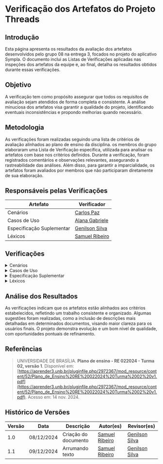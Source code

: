 # Verificação dos Artefatos do Projeto Threads

## Introdução

Esta página apresenta os resultados da avaliação dos artefatos desenvolvidos pelo grupo 08 na entrega 3, focados no projeto do aplicativo Sympla. O documento inclui as Listas de Verificações aplicadas nas inspeções dos artefatos da equipe e, ao final, detalha os resultados obtidos durante essas verificações.

## Objetivo

A verificação tem como propósito assegurar que todos os requisitos de avaliação sejam atendidos de forma completa e consistente. A análise minuciosa dos artefatos visa garantir a qualidade do projeto, identificando eventuais inconsistências e propondo melhorias quando necessário.

## Metodologia

As verificações foram realizadas seguindo uma lista de critérios de avaliação alinhados ao plano de ensino da disciplina. os membros do grupo elaboraram uma Lista de Verificação específica, utilizada para analisar os artefatos com base nos critérios definidos. Durante a verificação, foram registrados comentários e observações relevantes, assegurando a rastreabilidade das análises. Além disso, para garantir a imparcialidade, os artefatos foram avaliados por membros que não participaram diretamente de sua elaboração.

## Responsáveis pelas Verificações

| Artefato                  | Verificador                                        |
| ------------------------- | -------------------------------------------------- |
| Cenários                  | [Carlos Paz](https://github.com/dudupaz)           |
| Casos de Uso              | [Alana Gabriele](https://github.com/alanagabriele) |
| Especificação Suplementar | [Genilson Silva](https://github.com/GenilsonJrs)   |
| Léxicos                   | [Samuel Ribeiro](https://github.com/SamuelRicosta) |

## Verificações

<details>
  <summary>Cenários</summary>

  <!-- Técnicas de priorização  -->
  <h2>Lista de Verificação</h2>

  <div style="text-align: center;">
    <p><strong>Tabela: </strong></p>
  </div>

<table border="1">
  <tr>
    <th>Número</th>
    <th>Critério</th>
    <th>Avaliação</th>
    <th>Fonte</th>
  </tr>
  <tr>
    <td></td>
    <td></td>
    <td></td>
    <td><span></a></td>
  </tr>
</table>

<h2>Verificação</h2>
<p></p>

<h2>Sugestões</h2>
<p></p>

<h2>Gravação</h2>
<p>O vídeo pode ser visto direto no <a href="">YouTube.</a></p>

<div style="text-align: center;">
  <p>Vídeo </p>
</div>

<iframe width="560" height="315" src="" title="YouTube video player" frameborder="0" allow="accelerometer; autoplay; clipboard-write; encrypted-media; gyroscope; picture-in-picture; web-share" referrerpolicy="strict-origin-when-cross-origin" allowfullscreen></iframe>

<p style="text-align: center; font-size: 14px;">
    Autor: <a href="" target="_blank"></a>
</p>
</details>

<details>
  <summary>Casos de Uso</summary>

  <!-- Técnicas de priorização  -->
  <h2>Lista de Verificação</h2>

  <div style="text-align: center;">
    <p><strong>Tabela: </strong></p>
  </div>

<table border="1">
  <tr>
    <th>Número</th>
    <th>Critério</th>
    <th>Avaliação</th>
    <th>Fonte</th>
  </tr>
  <tr>
    <td></td>
    <td></td>
    <td></td>
    <td><span></a></td>
  </tr>
</table>

<h2>Verificação</h2>
<p></p>

<h2>Sugestões</h2>
<p></p>

<h2>Gravação</h2>
<p>O vídeo pode ser visto direto no <a href="">YouTube.</a></p>

<div style="text-align: center;">
  <p>Vídeo </p>
</div>

<iframe width="560" height="315" src="" title="YouTube video player" frameborder="0" allow="accelerometer; autoplay; clipboard-write; encrypted-media; gyroscope; picture-in-picture; web-share" referrerpolicy="strict-origin-when-cross-origin" allowfullscreen></iframe>

<p style="text-align: center; font-size: 14px;">
    Autor: <a href="" target="_blank"></a>
</p>
</details>

<details>
  <summary>Especificação Suplementar</summary>

  <!-- Técnicas de priorização  -->
  <h2>Lista de Verificação</h2>

  <div style="text-align: center;">
    <p><strong>Tabela 4 - Especificação Suplementar </strong></p>
  </div>

<table border="1">
  <tr>
    <th>Número</th>
    <th>Critério</th>
    <th>Avaliação</th>
    <th>Fonte</th>
    <th>Autor</th>
  </tr>
  <tr>
    <td>1</td>
    <td>O documento define claramente os requisitos de usabilidade, incluindo tempos de treinamento e padrões a serem atendidos?</td>
    <td>Sim</td>
    <td>v1.0 - 09/12</td>
    <td>Genilson Silva</td>
  </tr>
  <tr>
    <td>2</td>
    <td>Os requisitos de confiabilidade especificam métricas como disponibilidade, MTBF e MTTR?</td>
    <td>Sim</td>
    <td>v1.0 - 09/12</td>
    <td>Genilson Silva</td>
  </tr>
  <tr>
    <td>3</td>
    <td>Os critérios de desempenho incluem tempos de resposta, taxa de transferência e capacidade do sistema?</td>
    <td>Sim</td>
    <td>v1.0 - 09/12</td>
    <td>Genilson Silva</td>
  </tr>
  <tr>
    <td>4</td>
    <td>As restrições de projeto abrangem limitações de design, ferramentas de desenvolvimento e linguagens de software?</td>
    <td>Sim</td>
    <td>v1.0 - 09/12</td>
    <td>Genilson Silva</td>
  </tr>
  <tr>
    <td>5</td>
    <td>Os requisitos de suportabilidade detalham padrões de codificação e acesso à manutenção?</td>
    <td>Sim</td>
    <td>v1.0 - 09/12</td>
    <td>Genilson Silva</td>
  </tr>
  <tr>
    <td>6</td>
    <td>O documento especifica as interfaces de usuário com clareza, detalhando comportamentos esperados?</td>
    <td>Sim</td>
    <td>v1.0 - 09/12</td>
    <td>Genilson Silva</td>
  </tr>
  <tr>
    <td>7</td>
    <td>As interfaces de hardware são descritas adequadamente, incluindo estrutura lógica e endereços físicos?</td>
    <td>Sim</td>
    <td>v1.0 - 09/12</td>
    <td>Genilson Silva</td>
  </tr>
  <tr>
    <td>8</td>
    <td>Os padrões aplicáveis são mencionados e detalhados na seção de requisitos do produto?</td>
    <td>Sim</td>
    <td>v1.0 - 09/12</td>
    <td>Genilson Silva</td>
  </tr>
  <tr>
    <td>9</td>
    <td>O documento identifica e descreve os requisitos de licenciamento?</td>
    <td>Sim</td>
    <td>v1.0 - 09/12</td>
    <td>Genilson Silva</td>
  </tr>
  <tr>
    <td>10</td>
    <td>As referências utilizadas no documento são listadas de forma adequada e completa?</td>
    <td>Sim</td>
    <td>v1.0 - 09/12</td>
    <td>Genilson Silva</td>
  </tr>
</table>

<p style="text-align: center; font-size: 14px;">
    Autor: <a href="https://github.com/GenilsonJrs" target="_blank">Genilson Silva</a>
  </p>


<h2>Verificação</h2>

<p> A lista de verificação foi aplicada ao grupo 8, responsável pela análise do aplicativo Sympla, no contexto da Especificação Suplementar. Após a revisão detalhada, constatou-se que não foram encontrados erros, indicando a conformidade dos requisitos suplementares documentados. </p>

<h2>Sugestões</h2>

<p> Não há sugestões a serem feitas, pois todos os aspectos analisados estão em conformidade com os critérios estabelecidos. O documento atende plenamente às expectativas e requisitos especificados. </p>

<h2>Gravação</h2>
<p>O vídeo pode ser visto direto no <a href="https://www.youtube.com/watch?v=Bdw2eMZospo">YouTube.</a></p>

<div style="text-align: center;">
  <p>Vídeo 3 - Especificação Sumplementar </p>
</div>

<iframe width="560" height="315" src="https://www.youtube.com/embed/Bdw2eMZospo?si=xCBOKDj54C0MOSKR" title="YouTube video player" frameborder="0" allow="accelerometer; autoplay; clipboard-write; encrypted-media; gyroscope; picture-in-picture; web-share" referrerpolicy="strict-origin-when-cross-origin" allowfullscreen></iframe>

<p style="text-align: center; font-size: 14px;">
    Autor: <a href="https://github.com/GenilsonJrs" target="_blank">Genilson Silva</a>
</p>
</details>

<details>
<summary>Léxicos</summary>

  <!-- Técnicas de priorização  -->
  <h2>Lista de Verificação</h2>

 <div style="text-align: center;">
    <p><strong>Tabela 4: Lista de Verificação</strong></p>

<table border="1">
    <tr>
        <th>Número</th>
        <th>O GitHub Pages possui:</th>
        <th>Avaliação</th>
        <th>Versão e Data da Última Avaliação</th>
        <th>Imagem de Referência</th>
    </tr>
    <tr>
        <td>1</td>
        <td>A referência bibliográfica da definição de léxicos foi incluída?</td>
        <td>Sim</td>
        <td>versão 1.0</td>
        <td>
            <a href="https://aprender3.unb.br/pluginfile.php/2972367/mod_resource/content/52/Plano_de_Ensino%20RE%20022024%20Turma%2002%20v1.pdf">Plano de ensino</a>
        </td>
    </tr>
    <tr>
        <td>2</td>
        <td>A foto ou trecho explicando o conceito de léxicos foi adicionada?</td>
        <td>Sim</td>
        <td>versão 1.0</td>
        <td>
            <a href="https://aprender3.unb.br/pluginfile.php/2972367/mod_resource/content/52/Plano_de_Ensino%20RE%20022024%20Turma%2002%20v1.pdf">Plano de ensino</a>
        </td>
    </tr>
    <tr>
        <td>3</td>
        <td>Os léxicos incluem a definição do usuário?</td>
        <td>Sim</td>
        <td>versão 1.0</td>
        <td>
            <a href="https://aprender3.unb.br/pluginfile.php/2972367/mod_resource/content/52/Plano_de_Ensino%20RE%20022024%20Turma%2002%20v1.pdf">Plano de ensino</a>
        </td>
    </tr>
    <tr>
        <td>4</td>
        <td>Há ligações ou conexões claras entre os léxicos?</td>
        <td>Sim</td>
        <td>versão 1.0</td>
        <td>
            <a href="https://aprender3.unb.br/pluginfile.php/2972367/mod_resource/content/52/Plano_de_Ensino%20RE%20022024%20Turma%2002%20v1.pdf">Plano de ensino</a>
        </td>
    </tr>
    <tr>
        <td>5</td>
        <td>Os léxicos utilizam a estrutura de dicionário (verbo, objeto, estado)?</td>
        <td>Sim</td>
        <td>versão 1.0</td>
        <td>
            <a href="https://aprender3.unb.br/pluginfile.php/2972367/mod_resource/content/52/Plano_de_Ensino%20RE%20022024%20Turma%2002%20v1.pdf">Plano de ensino</a>
        </td>
    </tr>
    <tr>
        <td>6</td>
        <td>A página de modelagem apresenta clareza e está organizada visualmente?</td>
        <td>Sim</td>
        <td>versão 1.0</td>
        <td>
            <a href="https://aprender3.unb.br/pluginfile.php/2972367/mod_resource/content/52/Plano_de_Ensino%20RE%20022024%20Turma%2002%20v1.pdf">Plano de ensino</a>
        </td>
    </tr>
</table>
 <p style="text-align: center; font-size: 14px;">
    Autor: <a href="https://github.com/SamuelRicosta" target="_blank">Samuel Ribeiro</a>
  </p>

<h2>Problemas</h2>
Nenhum problema foi encontrado de acordo com a lista de verificação aplicada.

<h2>Sugestões</h2>

Nenhuma sugestão a ser apontada.

<h2>Gravação</h2>

<p >O vídeo pode ser visto direto no <a href="https://youtu.be/k00YbZH6Tag">YouTube.</a></p>

<div style="text-align: center">
<p>Vídeo 4 - Verificação de Personas </p>
</div>

<iframe width="560" height="315" src="https://www.youtube.com/embed/k00YbZH6Tag?si=Z23EWIkKVvX8hHp8" title="YouTube video player" frameborder="0" allow="accelerometer; autoplay; clipboard-write; encrypted-media; gyroscope; picture-in-picture; web-share" referrerpolicy="strict-origin-when-cross-origin" allowfullscreen></iframe>

<p style="text-align: center; font-size: 14px;">
    Autor: <a href="https://github.com/SamuelRicosta" target="_blank">Samuel Ribeiro</a>
  </p>
</details>

## Análise dos Resultados

As verificações indicam que os artefatos estão alinhados aos critérios estabelecidos, refletindo um trabalho consistente e organizado. Algumas sugestões foram realizadas, como a inclusão de descrições mais detalhadas em determinados documentos, visando maior clareza para os usuários finais. O projeto demonstra evolução e um bom nível de qualidade, com oportunidades pontuais de refinamento.

## Referências

> UNIVERSIDADE DE BRASÍLIA. **Plano de ensino - RE 022024 - Turma 02, versão 1**. Disponível em: [https://aprender3.unb.br/pluginfile.php/2972367/mod_resource/content/52/Plano_de_Ensino%20RE%20022024%20Turma%2002%20v1.pdf](https://aprender3.unb.br/pluginfile.php/2972367/mod_resource/content/52/Plano_de_Ensino%20RE%20022024%20Turma%2002%20v1.pdf). Acesso em: 14 nov. 2024.

## Histórico de Versões

| **Versão** | **Data**   | **Descrição**        | **Autor(es)**                                | **Revisor(es)**                                  |
| ---------- | ---------- | -------------------- | -------------------------------------------- | ------------------------------------------------ |
| 1.0        | 08/12/2024 | Criação do documento | [Samuel Ribeiro](https://github.com/SamuelRicosta) | [Genilson Silva](https://github.com/GenilsonJrs) |
| 1.1        | 09/12/2024 | Arrumando texto | [Samuel Ribeiro](https://github.com/SamuelRicosta) | [Genilson Silva](https://github.com/GenilsonJrs) |
